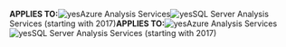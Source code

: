 <span data-ttu-id="74fc6-101">**APPLIES TO:**![yes](media/analysis-services-appliesto/yes.png)Azure Analysis Services![yes](media/analysis-services-appliesto/yes.png)SQL Server Analysis Services (starting with 2017)</span><span class="sxs-lookup"><span data-stu-id="74fc6-101">**APPLIES TO:**![yes](media/analysis-services-appliesto/yes.png)Azure Analysis Services![yes](media/analysis-services-appliesto/yes.png)SQL Server Analysis Services (starting with 2017)</span></span>